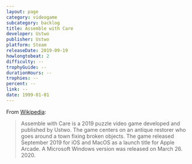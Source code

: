 ```yaml
---
layout: page
category: videogame
subcategory: backlog
title: Assemble with Care
developer: Ustwo
publisher: Ustwo
platform: Steam
releaseDate: 2019-09-19
howlongtobeat: 2
difficulty: --
trophyGuide: --
durationHours: --
trophies: --
percent: --
link: --
date: 1999-01-01
---
```


From [Wikipedia](https://en.wikipedia.org/wiki/Assemble_with_Care):

> Assemble with Care is a 2019 puzzle video game developed and published by Ustwo. The game centers on an antique restorer who goes around a town fixing broken objects. The game released September 2019 for iOS and MacOS as a launch title for Apple Arcade. A Microsoft Windows version was released on March 26. 2020.
